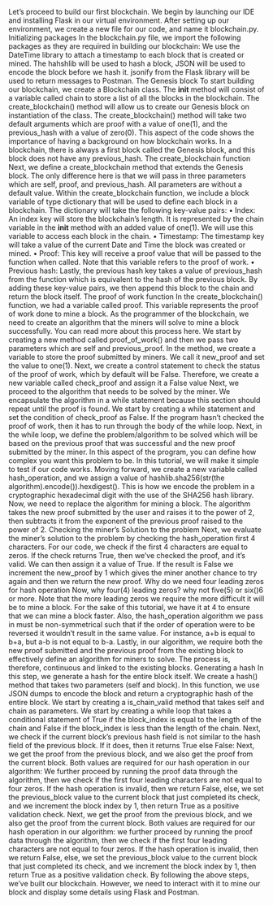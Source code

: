 Let’s proceed to build our first blockchain.
We begin by launching our IDE and installing Flask in our virtual environment.
After setting up our environment, we create a new file for our code, and name it blockchain.py.
Initializing packages
In the blockchain.py file, we import the following packages as they are required in building our blockchain:
We use the DateTime library to attach a timestamp to each block that is created or mined.
The hahshlib will be used to hash a block, JSON will be used to encode the block before we hash it.
jsonify from the Flask library will be used to return messages to Postman.
The Genesis block
To start building our blockchain, we create a Blockchain class. The __init__ method will consist of a variable called chain to store a list of all the blocks in the blockchain.
The create_blockchain() method will allow us to create our Genesis block on instantiation of the class.
The create_blockchain() method will take two default arguments which are proof with a value of one(1), and the previous_hash with a value of zero(0).
This aspect of the code shows the importance of having a background on how blockchain works.
In a blockchain, there is always a first block called the Genesis block, and this block does not have any previous_hash.
The create_blockchain function
Next, we define a create_blockchain method that extends the Genesis block. The only difference here is that we will pass in three parameters which are self, proof, and previous_hash.
All parameters are without a default value.
Within the create_blockchain function, we include a block variable of type dictionary that will be used to define each block in a blockchain.
The dictionary will take the following key-value pairs:
•	Index: An index key will store the blockchain’s length. It is represented by the chain variable in the __init__ method with an added value of one(1). We will use this variable to access each block in the chain.
•	Timestamp: The timestamp key will take a value of the current Date and Time the block was created or mined.
•	Proof: This key will receive a proof value that will be passed to the function when called. Note that this variable refers to the proof of work.
•	Previous hash: Lastly, the previous hash key takes a value of previous_hash from the function which is equivalent to the hash of the previous block.
By adding these key-value pairs, we then append this block to the chain and return the block itself. 
The proof of work function
In the create_blockchain() function, we had a variable called proof. This variable represents the proof of work done to mine a block.
As the programmer of the blockchain, we need to create an algorithm that the miners will solve to mine a block successfully. You can read more about this process here.
We start by creating a new method called proof_of_work() and then we pass two parameters which are self and previous_proof.
In the method, we create a variable to store the proof submitted by miners. We call it new_proof and set the value to one(1).
Next, we create a control statement to check the status of the proof of work, which by default will be False.
Therefore, we create a new variable called check_proof and assign it a False value
Next, we proceed to the algorithm that needs to be solved by the miner. We encapsulate the algorithm in a while statement because this section should repeat until the proof is found.
We start by creating a while statement and set the condition of check_proof as False. If the program hasn’t checked the proof of work, then it has to run through the body of the while loop.
Next, in the while loop, we define the problem/algorithm to be solved which will be based on the previous proof that was successful and the new proof submitted by the miner.
In this aspect of the program, you can define how complex you want this problem to be. In this tutorial, we will make it simple to test if our code works.
Moving forward, we create a new variable called hash_operation, and we assign a value of hashlib.sha256(str(the algorithm).encode()).hexdigest().
This is how we encode the problem in a cryptographic hexadecimal digit with the use of the SHA256 hash library.
Now, we need to replace the algorithm for mining a block.
The algorithm takes the new proof submitted by the user and raises it to the power of 2, then subtracts it from the exponent of the previous proof raised to the power of 2.
Checking the miner’s Solution to the problem
Next, we evaluate the miner’s solution to the problem by checking the hash_operation first 4 characters.
For our code, we check if the first 4 characters are equal to zeros.
If the check returns True, then we’ve checked the proof, and it’s valid. We can then assign it a value of True.
If the result is False we increment the new_proof by 1 which gives the miner another chance to try again and then we return the new proof.
Why do we need four leading zeros for hash operation
Now, why four(4) leading zeros? why not five(5) or six()6 or more.
Note that the more leading zeros we require the more difficult it will be to mine a block. For the sake of this tutorial, we have it at 4 to ensure that we can mine a block faster.
Also, the hash_operation algorithm we pass in must be non-symmetrical such that if the order of operation were to be reversed it wouldn’t result in the same value. For instance, a+b is equal to b+a, but a-b is not equal to b-a.
Lastly, in our algorithm, we require both the new proof submitted and the previous proof from the existing block to effectively define an algorithm for miners to solve. The process is, therefore, continuous and linked to the existing blocks.
Generating a hash
In this step, we generate a hash for the entire block itself. We create a hash() method that takes two parameters (self and block).
In this function, we use JSON dumps to encode the block and return a cryptographic hash of the entire block.
We start by creating a is_chain_valid method that takes self and chain as parameters.
We start by creating a while loop that takes a conditional statement of True if the block_index is equal to the length of the chain and False if the block_index is less than the length of the chain.
Next, we check if the current block’s previous hash field is not similar to the hash field of the previous block. If it does, then it returns True else False:
Next, we get the proof from the previous block, and we also get the proof from the current block. Both values are required for our hash operation in our algorithm:
We further proceed by running the proof data through the algorithm, then we check if the first four leading characters are not equal to four zeros.
If the hash operation is invalid, then we return False, else, we set the previous_block value to the current block that just completed its check, and we increment the block index by 1, then return True as a positive validation check.
Next, we get the proof from the previous block, and we also get the proof from the current block. Both values are required for our hash operation in our algorithm:
we further proceed by running the proof data through the algorithm, then we check if the first four leading characters are not equal to four zeros.
If the hash operation is invalid, then we return False, else, we set the previous_block value to the current block that just completed its check, and we increment the block index by 1, then return True as a positive validation check.
By following the above steps, we’ve built our blockchain. However, we need to interact with it to mine our block and display some details using Flask and Postman.
